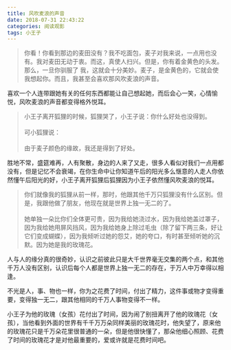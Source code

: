 ```yaml
---
title: 风吹麦浪的声音
date: 2018-07-31 22:43:22
categories: 阅读观影
tags: 小王子
---
```


> 你看！你看到那边的麦田没有？我不吃面包，麦子对我来说，一点用也没有。我对麦田无动于衷。而这，真使人扫兴。但是，你有着金黄色的头发。那么，一旦你驯服了 我，这就会十分美妙。麦子，是金黄色的，它就会使我想起你。而且，我甚至会喜欢那风吹麦浪的声音。

喜欢一个人连带跟她有关的任何东西都能让自己想起她，而后会心一笑，心情愉悦，风吹麦浪的声音都变得格外悦耳。

> 小王子离开狐狸的时候，狐狸哭了，小王子说：你什么好处也没得到。<br><br>
> 可小狐狸说：<br><br>
> 由于麦子颜色的缘故，我还是得到了好处。

胜地不常，盛筵难再，人有聚散，身边的人来了又走，很多人看似对我们一点用都没有，但是记忆不会衰竭，在你生命中让你知道午后的阳光多么惬意的人走人你依然懂午后阳光的好，小王子离开狐狸后狐狸因为小王子依然懂风吹麦浪的悦耳。

> 你们就像我的狐狸从前一样，那时，他跟其他千万只狐狸没有什么区别。但是，我跟他做了朋友，他现在就是世界上独一无二的了。<br><br>
> 她单独一朵比你们全体更可贵，因为我给她浇过水，因为我给她盖过罩子，因为我给她用屏风挡风，因为我给她身上除过毛虫（除了留下两三条，好让它们变成蝴蝶），因为我倾听过她的怨艾，她的夸口，有时甚至倾听她的沉默。因为她是我的玫瑰花。

人与人的缘分真的很奇妙，认识之前彼此只是大千世界毫无交集的两个点，和其他千万人没有区别，认识后每个人都是世界上独一无二的存在，于万人中万幸得以相逢。

不光是人，事、物也一样，你为之花费了时间，付出了精力，这件事或物才变得重要，变得独一无二，跟其他相同的千万人事物变得不一样。

小王子为他的玫瑰（女孩）花付出了时间，因为闹了别扭离开了他的玫瑰花（女孩），当他看到外面的世界有千千万万朵同样美丽的玫瑰花时，他失望了，原来他的玫瑰花只是千万朵花里很普通的一朵，但是他很快懂了，那朵他细心照顾、花费了时间的玫瑰花才是对他最重要的，爱或许就是花费时间吧。
